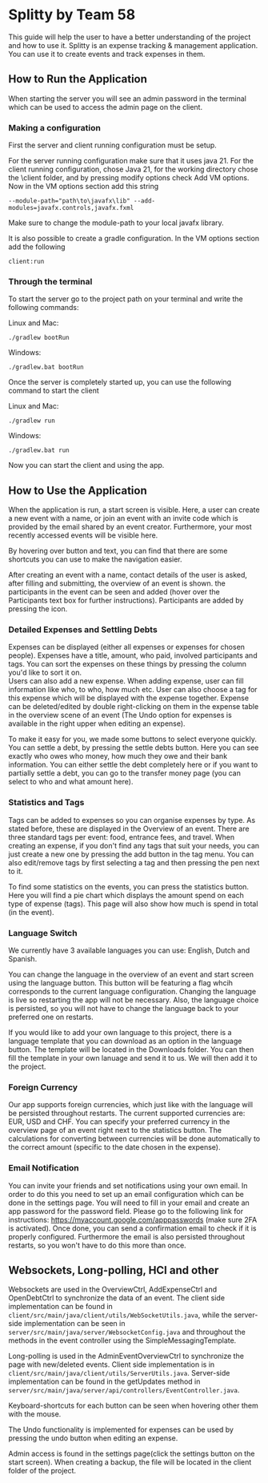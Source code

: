 # Splitty by Team 58

This guide will help the user to have a better understanding of the project and how to use it.
Splitty is an expense tracking & management application. You can use it to create events and track expenses in them.

## How to Run the Application

When starting the server you will see an admin password in the terminal which can be used to access the admin page on the client.

### Making a configuration
First the server and client running configuration must be setup.

For the server running configuration make sure that it uses java 21.
For the client running configuration, chose Java 21, for the working directory chose the \client folder, and by pressing modify options check Add VM options.
Now in the VM options section add this string

    --module-path="path\to\javafx\lib" --add-modules=javafx.controls,javafx.fxml

Make sure to change the module-path to your local javafx library.


It is also possible to create a gradle configuration. In the VM options section add the following

    client:run


### Through the terminal

To start the server go to the project path on your terminal and write the following commands:

Linux and Mac:

    ./gradlew bootRun

Windows:

    ./gradlew.bat bootRun

Once the server is completely started up, you can use the following command to start the client

Linux and Mac:

    ./gradlew run

Windows:

    ./gradlew.bat run


Now you can start the client and using the app.

## How to Use the Application

When the application is run, a start screen is visible. Here, a user can create a new event with a name, or join an event with an invite code which is provided by the email shared by an event creator. Furthermore, your most recently accessed events will be visible here.

By hovering over button and text, you can find that there are some shortcuts you can use to make the navigation easier.

After creating an event with a name, contact details of the user is asked, after filling and submitting, the overview of an event is shown. the participants in the event can be seen and added (hover over the Participants text box for further instructions). Participants are added by pressing the icon.

### Detailed Expenses and Settling Debts

Expenses can be displayed (either all expenses or expenses for chosen people). Expenses have a title, amount, who paid, involved participants and tags. You can sort the expenses on these things by pressing the column you'd like to sort it on.  
Users can also add a new expense. When adding expense, user can fill information like who, to who, how much etc. User can also choose a tag for this expense which will be displayed with the expense together.
Expense can be deleted/edited by double right-clicking on them in the expense table in the overview scene of an event (The Undo option for expenses is available in the right upper when editing an expense).

To make it easy for you, we made some buttons to select everyone quickly. You can settle a debt, by pressing the settle debts button. Here you can see exactly who owes who money, how much they owe and their bank information. You can either settle the debt completely here or if you want to partially settle a debt, you can go to the transfer money page (you can select to who and what amount here).


### Statistics and Tags

Tags can be added to expenses so you can organise expenses by type. As stated before, these are displayed in the Overview of an event. There are three standard tags per event: food, entrance fees, and travel. When creating an expense, if you don't find any tags that suit your needs, you can just create a new one by pressing the add button in the tag menu. You can also edit/remove tags by first selecting a tag and then pressing the pen next to it.

To find some statistics on the events, you can press the statistics button. Here you will find a pie chart which displays the amount spend on each type of expense (tags). This page will also show how much is spend in total (in the event).

### Language Switch

We currently have 3 available languages you can use: English, Dutch and Spanish.

You can change the language in the overview of an event and start screen using the language button. This button will be featuring a flag whcih corresponds to the current language configuration. Changing the language is live so restarting the app will not be necessary. Also, the language choice is persisted, so you will not have to change the language back to your preferred one on restarts.

If you would like to add your own language to this project, there is a language template that you can download as an option in the language button. The template will be located in the Downloads folder. You can then fill the template in your own lanuage and send it to us. We will then add it to the project.

### Foreign Currency

Our app supports foreign currencies, which just like with the language will be persisted throughout restarts. The current supported currencies are: EUR, USD and CHF. You can specify your preferred currency in the overview page of an event right next to the statistics button.
The calculations for converting between currencies will be done automatically to the correct amount (specific to the date chosen in the expense).


### Email Notification

You can invite your friends and set notifications using your own email. In order to do this you need to set up an email configuration which can be done in the settings page. You will need to fill in your email and create an app password for the password field. Please go to the following link for instructions:
https://myaccount.google.com/apppasswords (make sure 2FA is activated).
Once done, you can send a confirmation email to check if it is properly configured. Furthermore the email is also persisted throughout restarts, so you won't have to do this more than once.

## Websockets, Long-polling, HCI and other

Websockets are used in the OverviewCtrl, AddExpenseCtrl and OpenDebtCtrl to synchronize the data of an event.
The client side implementation can be found in `client/src/main/java/client/utils/WebSocketUtils.java`, while the server-side implementation can be seen in
`server/src/main/java/server/WebsocketConfig.java` and throughout the methods in the event controller using the SimpleMessagingTemplate.

Long-polling is used in the AdminEventOverviewCtrl to synchronize the page with new/deleted events. Client side implementation is in `client/src/main/java/client/utils/ServerUtils.java`.
Server-side implementation can be found in the getUpdates method in `server/src/main/java/server/api/controllers/EventController.java`.

Keyboard-shortcuts for each button can be seen when hovering other them with the mouse.

The Undo functionality is implemented for expenses can be used by pressing the undo button when editing an expense.

Admin access is found in the settings page(click the settings button on the start screen). When creating a backup, the file will be located in the client folder of the project. 
